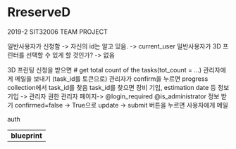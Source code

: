 # RreserveD
2019-2 SIT32006 TEAM PROJECT

일반사용자가 신청함 -> 자신의 id는 알고 있음. -> current_user
일반사용자가 3D 프린터를 선택할 수 있게 할 것인가? -> 없음

3D 프린팅 신청을 받으면 # get total count of the tasks(tot_count = …)
관리자에게 메일을 보내기 (task_id를 토큰으로)
관리자가 confirm을 누르면 progress collection에서 task_id를 찾음
task_id를 찾으면 장비 기입, estimation date 등 정보 기입 -> 관리자 권한
관리자 페이지-> @login_required @is_administrator 정보 받기
confirmed=false -> True으로 update -> submit 버튼을 누르면
사용자에게 메일
<table>
  <td><b>blueprint</b>
    <tr>auth</tr>
  </td>
